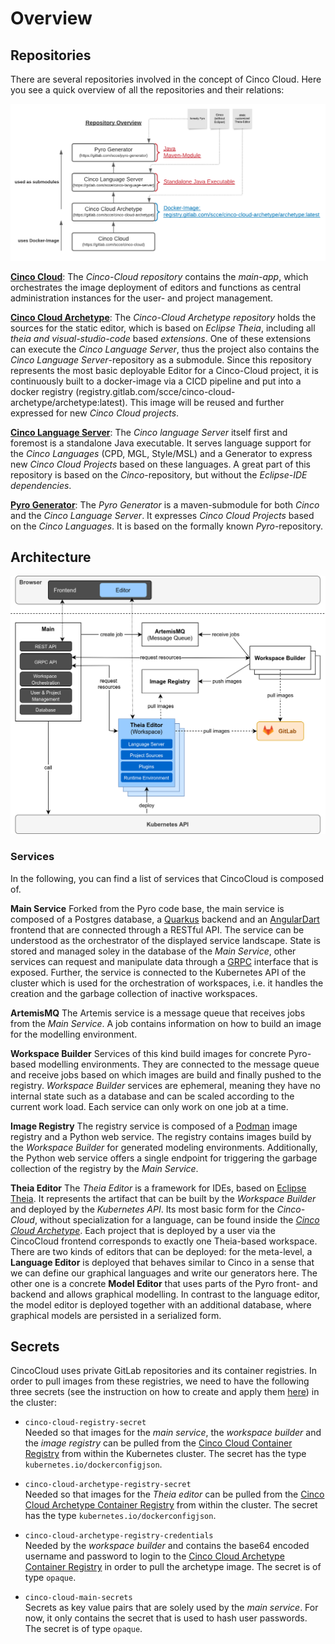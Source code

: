 # Overview

## Repositories

There are several repositories involved in the concept of Cinco Cloud.
Here you see a quick overview of all the repositories and their relations:

![Cinco Cloud Repositories](./assets/repository-overview.png)

[**Cinco Cloud**](https://gitlab.com/scce/cinco-cloud):
The *Cinco-Cloud repository* contains the *main-app*, which orchestrates the image deployment of editors and functions as central administration instances for the user- and project management.

[**Cinco Cloud Archetype**](https://gitlab.com/scce/cinco-cloud-archetype):
The *Cinco-Cloud Archetype repository* holds the sources for the static editor, which is based on *Eclipse Theia*, including all *theia and visual-studio-code* based *extensions*.
One of these extensions can execute the *Cinco Language Server*, thus the project also contains the *Cinco Language Server*-repository as a submodule.
Since this repository represents the most basic deployable Editor for a Cinco-Cloud project, it is continuously built to a docker-image via a CICD pipeline and put into a docker registry (registry.gitlab.com/scce/cinco-cloud-archetype/archetype:latest).
This image will be reused and further expressed for new *Cinco Cloud projects*.

[**Cinco Language Server**](https://gitlab.com/scce/cinco-language-server):
The *Cinco language Server* itself first and foremost is a standalone Java executable.
It serves language support for the *Cinco Languages* (CPD, MGL, Style/MSL) and a Generator to express new *Cinco Cloud Projects* based on these languages.
A great part of this repository is based on the *Cinco*-repository, but without the *Eclipse-IDE dependencies*.

[**Pyro Generator**](https://gitlab.com/scce/pyro-generator):
The *Pyro Generator* is a maven-submodule for both *Cinco* and the *Cinco Language Server*.
It expresses *Cinco Cloud Projects* based on the *Cinco Languages*.
It is based on the formally known *Pyro*-repository.

## Architecture

![Cinco Cloud Architecture](./assets/architecture.png)

### Services

In the following, you can find a list of services that CincoCloud is composed of.

**Main Service** Forked from the Pyro code base, the main service is composed of a Postgres database, a [Quarkus][quarkus] backend and an [AngularDart][angular-dart] frontend that are connected through a RESTful API.
The service can be understood as the orchestrator of the displayed service landscape.
State is stored and managed soley in the database of the *Main Service*, other services can request and manipulate data through a [GRPC][grpc] interface that is exposed.
Further, the service is connected to the Kubernetes API of the cluster which is used for the orchestration of workspaces, i.e. it handles the creation and the garbage collection of inactive workspaces.

**ArtemisMQ** The Artemis service is a message queue that receives jobs from the *Main Service*.
A job contains information on how to build an image for the modelling environment.

**Workspace Builder** Services of this kind build images for concrete Pyro-based modelling environments.
They are connected to the message queue and receive jobs based on which images are build and finally pushed to the registry.
*Workspace Builder* services are ephemeral, meaning they have no internal state such as a database and can be scaled according to the current work load.
Each service can only work on one job at a time.

**Image Registry** The registry service is composed of a [Podman][podman] image registry and a Python web service.
The registry contains images build by the *Workspace Builder* for generated modeling environments.
Additionally, the Python web service offers a single endpoint for triggering the garbage collection of the registry by the *Main Service*.

**Theia Editor**
The *Theia Editor* is a framework for IDEs, based on [Eclipse Theia](https://github.com/eclipse-theia/theia).
It represents the artifact that can be built by the *Workspace Builder* and deployed by the *Kubernetes API*.
Its most basic form for the *Cinco-Cloud*, without specialization for a language, can be found inside the [*Cinco Cloud Archetype*](https://gitlab.com/scce/cinco-cloud-archetype).
Each project that is deployed by a user via the CincoCloud frontend corresponds to exactly one Theia-based workspace.
There are two kinds of editors that can be deployed: for the meta-level, a **Language Editor** is deployed that behaves similar to Cinco in a sense that we can define our graphical languages and write our generators here.
The other one is a concrete **Model Editor** that uses parts of the Pyro front- and backend and allows graphical modelling.
In contrast to the language editor, the model editor is deployed together with an additional database, where graphical models are persisted in a serialized form.


## Secrets

CincoCloud uses private GitLab repositories and its container registries.
In order to pull images from these registries, we need to have the following three secrets (see the instruction on how to create and apply them [here](../installation/)) in the cluster:

* `cinco-cloud-registry-secret` <br>
  Needed so that images for the *main service*, the *workspace builder* and the *image registry* can be pulled from the [Cinco Cloud Container Registry][cinco-cloud-container-registry] from within the Kubernetes cluster.
  The secret has the type `kubernetes.io/dockerconfigjson`.

* `cinco-cloud-archetype-registry-secret` <br>
  Needed so that images for the *Theia editor* can be pulled from the [Cinco Cloud Archetype Container Registry][cinco-cloud-archetype-container-registry] from within the cluster.
  The secret has the type `kubernetes.io/dockerconfigjson`.

* `cinco-cloud-archetype-registry-credentials` <br>
  Needed by the *workspace builder* and contains the base64 encoded username and password to login to the [Cinco Cloud Archetype Container Registry][cinco-cloud-archetype-container-registry] in order to pull the archetype image.
  The secret is of type `opaque`.

* `cinco-cloud-main-secrets` <br>
  Secrets as key value pairs  that are solely used by the *main service*.
  For now, it only contains the secret that is used to hash user passwords.
  The secret is of type `opaque`.

[cinco-cloud-archetype-container-registry]: https://gitlab.com/scce/cinco-cloud-archetype/container_registry
[cinco-cloud-container-registry]: https://gitlab.com/scce/cinco-cloud/container_registry
[grpc]: https://grpc.io/
[podman]: https://podman.io/
[quarkus]: https://quarkus.io/
[angular-dart]: https://github.com/angulardart/angular
